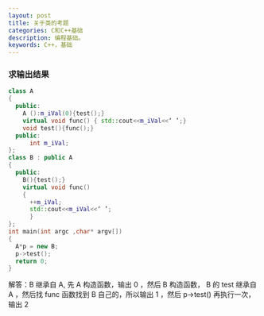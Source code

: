 ```yaml
---
layout: post
title: 关于类的考题
categories: C和C++基础
description: 编程基础。
keywords: C++，基础
---
```


### 求输出结果

```cpp
class A
{
  public:
    A ():m_iVal(0){test();}
    virtual void func() { std::cout<<m_iVal<<‘ ’;}
    void test(){func();}
  public:
      int m_iVal;
};
class B : public A
{
  public:
    B(){test();}
    virtual void func()
    {
      ++m_iVal;
      std::cout<<m_iVal<<‘ ’;
      }
};
int main(int argc ,char* argv[])
{
  A*p = new B;
  p->test();
  return 0;
}
```

解答：B 继承自 A, 先 A 构造函数，输出 0 ，然后 B 构造函数， B 的 test 继承自 A ，然后找 func 函数找到 B 自己的，所以输出 1 ，然后 p->test() 再执行一次，输出 2